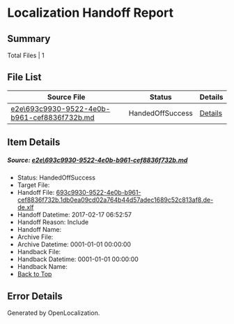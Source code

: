 # <a name='report-top'></a> Localization Handoff Report

## Summary
 Total Files | 1

## File List
 Source File | Status | Details 
 ----------- | ------ | ------- 
 [e2e\693c9930-9522-4e0b-b961-cef8836f732b.md](https://github.com/OpenLocalizationTestOrg/ol-test0/blob/c8f15fbd7590fdbe2a3ecdc6ef1fef408b57dcb2/e2e/693c9930-9522-4e0b-b961-cef8836f732b.md) | HandedOffSuccess | [Details](#054c10360f09825bce34f0ead88441af12ae0fa93)

## Item Details
##### <a name='054c10360f09825bce34f0ead88441af12ae0fa93'></a> Source: [e2e\693c9930-9522-4e0b-b961-cef8836f732b.md](https://github.com/OpenLocalizationTestOrg/ol-test0/blob/c8f15fbd7590fdbe2a3ecdc6ef1fef408b57dcb2/e2e/693c9930-9522-4e0b-b961-cef8836f732b.md)
* Status: HandedOffSuccess
* Target File: 
* Handoff File: [693c9930-9522-4e0b-b961-cef8836f732b.1db0ea09cd02a764b44d57adec1689c52c813af8.de-de.xlf](https://github.com/OpenLocalizationTestOrg/ol-test0-handoff/blob/9bc2e46eb40c06dbbf109bfcbc285859eb28dfbc/ol-handoff/OpenLocalizationTestOrg/ol-test0-dede/xinjiang/ht/693c9930-9522-4e0b-b961-cef8836f732b.1db0ea09cd02a764b44d57adec1689c52c813af8.de-de.xlf)
* Handoff Datetime: 2017-02-17 06:52:57
* Handoff Reason: Include
* Handoff Name: 
* Archive File: 
* Archive Datetime: 0001-01-01 00:00:00
* Handback File: 
* Handback Datetime: 0001-01-01 00:00:00
* Handback Name: 
* [Back to Top](#report-top)


## Error Details

Generated by OpenLocalization.
